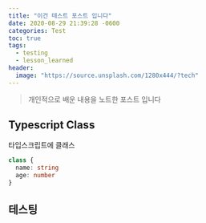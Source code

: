 ```yaml
---
title: "이건 테스트 포스트 입니다"
date: 2020-08-29 21:39:28 -0600
categories: Test
toc: true
tags:
  - testing
  - lesson_learned
header:
  image: "https://source.unsplash.com/1280x444/?tech"
---
```



> 개인적으로 배운 내용을 노트한 포스트 입니다

## Typescript Class

타입스크립트에 클래스

```ts
class {
  name: string
  age: number
}
```

## 테스팅


